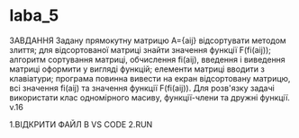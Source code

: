 # laba_5
  ЗАВДАННЯ
 Задану прямокутну матрицю A={aij} відсортувати методом злиття;
 для відсортованої матриці знайти значення функції F(fi(aij)); 
алгоритм сортування матриці, обчислення fi(aij), введення і виведення матриці оформити у вигляді функцій;
 елементи матриці вводити з клавіатури; програма повинна вивести на екран відсортовану матрицю,
 всі значення fi(aij) та значення функції F(fi(aij)). 
Для розв'язку задачі використати клас одномірного масиву, функції-члени та дружні функції.
v.16

1.ВІДКРИТИ ФАЙЛ В VS CODE
2.RUN